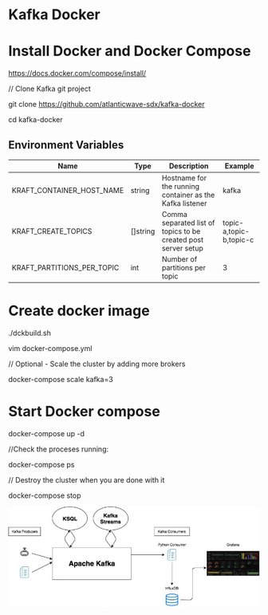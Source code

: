 # Kafka Docker

# Install Docker and Docker Compose

https://docs.docker.com/compose/install/

// Clone Kafka git project 

git clone https://github.com/atlanticwave-sdx/kafka-docker

cd kafka-docker

## Environment Variables

| Name                       | Type     | Description                                                    | Example                 |
| -------------------------- | -------- | -------------------------------------------------------------- | ----------------------- |
| KRAFT_CONTAINER_HOST_NAME  | string   | Hostname for the running container as the Kafka listener       | kafka                   |
| KRAFT_CREATE_TOPICS        | []string | Comma separated list of topics to be created post server setup | topic-a,topic-b,topic-c |
| KRAFT_PARTITIONS_PER_TOPIC | int      | Number of partitions per topic                                 | 3                       |

# Create docker image

./dckbuild.sh

vim docker-compose.yml 

// Optional - Scale the cluster by adding more brokers

docker-compose scale kafka=3

# Start Docker compose

docker-compose up -d

//Check the proceses running:

docker-compose ps

// Destroy the cluster when you are done with it

docker-compose stop

![Infraestructure](https://github.com/lmarinve/kafka-docker/blob/master/kafka-kraft.jpeg)
